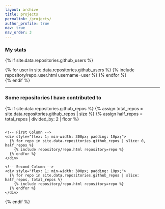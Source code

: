 ```yaml
---
layout: archive
title: projects
permalink: /projects/
author_profile: true
nav: true
nav_order: 3
---
```


### My stats

{% if site.data.repositories.github_users %}
<div class="repositories d-flex flex-wrap flex-md-row flex-column justify-content-between align-items-center">
  {% for user in site.data.repositories.github_users %}
    {% include repository/repo_user.html username=user %}
  {% endfor %}
</div>
{% endif %}

---

### Some repositories I have contributed to

{% if site.data.repositories.github_repos %}
  {% assign total_repos = site.data.repositories.github_repos | size %}
  {% assign half_repos = total_repos | divided_by: 2 | floor %}

  <div style="display: flex; flex-wrap: wrap; justify-content: center; gap: 20px;">
    
    <!-- First Column -->
    <div style="flex: 1; min-width: 300px; padding: 10px;">
      {% for repo in site.data.repositories.github_repos | slice: 0, half_repos %}
        {% include repository/repo.html repository=repo %}
      {% endfor %}
    </div>
    
    <!-- Second Column -->
    <div style="flex: 1; min-width: 300px; padding: 10px;">
      {% for repo in site.data.repositories.github_repos | slice: half_repos, total_repos %}
        {% include repository/repo.html repository=repo %}
      {% endfor %}
    </div>
    
  </div>
{% endif %}




